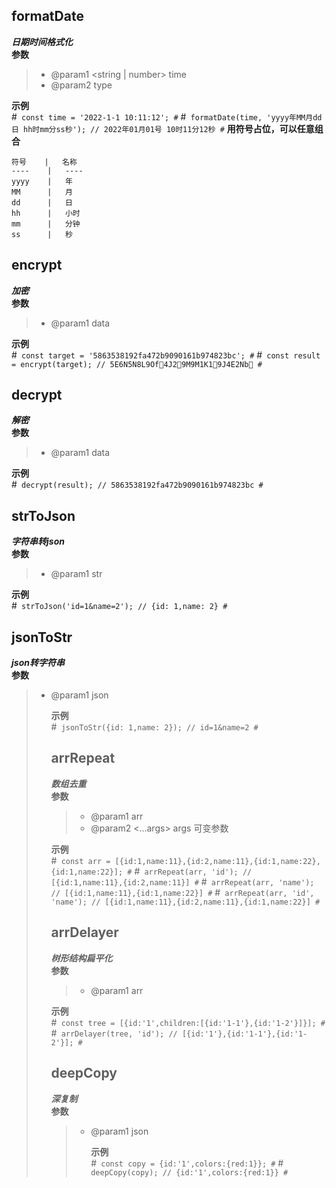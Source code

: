 ## formatDate
***日期时间格式化***<br/>
**参数** <br/>
>+ @param1 <string | number> time
>+ @param2 <string> type

**示例** <br/>
#``` const time = '2022-1-1 10:11:12'; #```
#``` formatDate(time, 'yyyy年MM月dd日 hh时mm分ss秒'); // 2022年01月01号 10时11分12秒 #```
**用符号占位，可以任意组合**<br/>

    符号    |   名称
    ----    |   ----
    yyyy    |   年
    MM      |   月
    dd      |   日
    hh      |   小时
    mm      |   分钟
    ss      |   秒

## encrypt
***加密***<br/>
**参数** <br/>
>+ @param1 <string> data

**示例** <br/>
#``` const target = '5863538192fa472b9090161b974823bc'; #```
#``` const result = encrypt(target); // 5E6N5N8L9Of4J29M9M1K19J4E2Nb #```

## decrypt
***解密***<br/>
**参数** <br/>
>+ @param1 <string> data

**示例** <br/>
#``` decrypt(result); // 5863538192fa472b9090161b974823bc #```

## strToJson
***字符串转json***<br/>
**参数** <br/>
>+ @param1 <string> str

**示例** <br/>
#``` strToJson('id=1&name=2'); // {id: 1,name: 2} #```

## jsonToStr
***json转字符串***<br/>
**参数** <br/>
>+ @param1 <object> json

**示例** <br/>
#``` jsonToStr({id: 1,name: 2}); // id=1&name=2 #```

## arrRepeat
***数组去重***<br/>
**参数** <br/>
>+ @param1 <array> arr
>+ @param2 <...args> args 可变参数

**示例** <br/>
#``` const arr = [{id:1,name:11},{id:2,name:11},{id:1,name:22},{id:1,name:22}]; #```
#``` arrRepeat(arr, 'id'); // [{id:1,name:11},{id:2,name:11}] #```
#``` arrRepeat(arr, 'name'); // [{id:1,name:11},{id:1,name:22}] #```
#``` arrRepeat(arr, 'id', 'name'); // [{id:1,name:11},{id:2,name:11},{id:1,name:22}] #```


## arrDelayer
***树形结构扁平化***<br/>
**参数** <br/>
>+ @param1 <array> arr

**示例** <br/>
#``` const tree = [{id:'1',children:[{id:'1-1'},{id:'1-2'}]}]; #```
#``` arrDelayer(tree, 'id'); // [{id:'1'},{id:'1-1'},{id:'1-2'}]; #```

## deepCopy
***深复制***<br/>
**参数** <br/>
>+ @param1 <object> json

**示例** <br/>
#``` const copy = {id:'1',colors:{red:1}}; #```
#``` deepCopy(copy); // {id:'1',colors:{red:1}} #```